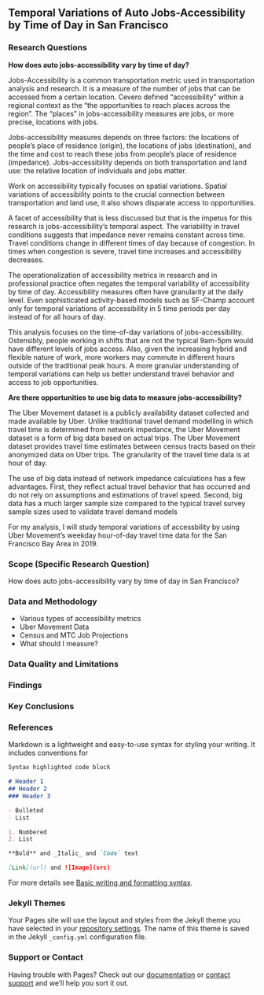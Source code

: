 ## Temporal Variations of Auto Jobs-Accessibility by Time of Day in San Francisco

### Research Questions 

**How does auto jobs-accessibility vary by time of day?**

Jobs-Accessibility is a common transportation metric used in transportation analysis and research. It is a measure of the number of jobs that can be accessed from a certain location. Cevero defined “accessibility” within a regional context as the “the opportunities to reach places across the region”. The “places” in jobs-accessibility measures are jobs, or more precise, locations with jobs.  

Jobs-accessibility measures depends on three factors: the locations of people’s place of residence (origin), the locations of jobs (destination), and the time and cost to reach these jobs from people’s place of residence (impedance). Jobs-accessibility depends on both transportation and land use: the relative location of individuals and jobs matter.

Work on accessibility typically focuses on spatial variations. Spatial variations of accessibility points to the crucial connection between transportation and land use, it also shows disparate access to opportunities. 

A facet of accessibility that is less discussed but that is the impetus for this research is jobs-accessibility’s temporal aspect. The variability in travel conditions suggests that impedance never remains constant across time. Travel conditions change in different times of day because of congestion. In times when congestion is severe, travel time increases and accessibility decreases.  

The operationalization of accessibility metrics in research and in professional practice often negates the temporal variability of accessibility by time of day. Accessibility measures often have granularity at the daily level. Even sophisticated activity-based models such as SF-Champ account only for temporal variations of accessibility in 5 time periods per day instead of for all hours of day. 

This analysis focuses on the time-of-day variations of jobs-accessibility. Ostensibly, people working in shifts that are not the typical 9am-5pm would have different levels of jobs access. Also, given the increasing hybrid and flexible nature of work, more workers may commute in different hours outside of the traditional peak hours. A more granular understanding of temporal variations can help us better understand travel behavior and access to job opportunities. 

**Are there opportunities to use big data to measure jobs-accessibility?** 

The Uber Movement dataset is a publicly availability dataset collected and made available by Uber. Unlike traditional travel demand modelling in which travel time is determined from network impedance, the Uber Movement dataset is a form of big data based on actual trips. The Uber Movement dataset provides travel time estimates between census tracts based on their anonymized data on Uber trips. The granularity of the travel time data is at hour of day. 

The use of big data instead of network impedance calculations has a few advantages. First, they reflect actual travel behavior that has occurred and do not rely on assumptions and estimations of travel speed. Second, big data has a much larger sample size compared to the typical travel survey sample sizes used to validate travel demand models 

For my analysis, I will study temporal variations of accessbility by using Uber Movement’s weekday hour-of-day travel time data for the San Francisco Bay Area in 2019. 

### Scope (Specific Research Question) 

How does auto jobs-accessibility vary by time of day in San Francisco? 

### Data and Methodology 
- Various types of accessibility metrics 
- Uber Movement Data 
- Census and MTC Job Projections 
- What should I measure?  

### Data Quality and Limitations 

### Findings 

### Key Conclusions  

### References 


Markdown is a lightweight and easy-to-use syntax for styling your writing. It includes conventions for

```markdown
Syntax highlighted code block

# Header 1
## Header 2
### Header 3

- Bulleted
- List

1. Numbered
2. List

**Bold** and _Italic_ and `Code` text

[Link](url) and ![Image](src)
```

For more details see [Basic writing and formatting syntax](https://docs.github.com/en/github/writing-on-github/getting-started-with-writing-and-formatting-on-github/basic-writing-and-formatting-syntax).

### Jekyll Themes

Your Pages site will use the layout and styles from the Jekyll theme you have selected in your [repository settings](https://github.com/matthui1/access_variability/settings/pages). The name of this theme is saved in the Jekyll `_config.yml` configuration file.

### Support or Contact

Having trouble with Pages? Check out our [documentation](https://docs.github.com/categories/github-pages-basics/) or [contact support](https://support.github.com/contact) and we’ll help you sort it out.

